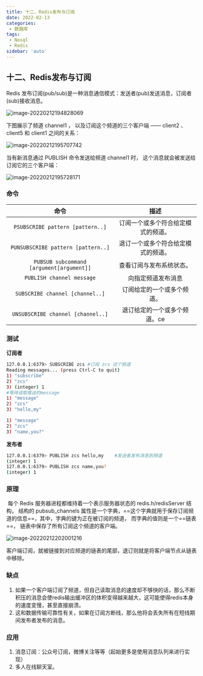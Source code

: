 ```yaml
---
title: 十二、Redis发布与订阅
date: 2022-02-13
categories:
 - 数据库
tags:
 - Nosql
 - Redis
sidebar: 'auto'
---
```


## 十二、Redis发布与订阅

Redis 发布订阅(pub/sub)是一种消息通信模式：发送者(pub)发送消息，订阅者(sub)接收消息。

![image-20220212194828069](https://img.yishenlaoban.top/image_my/image-20220212194828069.png)



下图展示了频道 channel1 ， 以及订阅这个频道的三个客户端 —— client2 、 client5 和 client1 之间的关系：

![image-20220212195707742](https://img.yishenlaoban.top/image_my/image-20220212195707742.png) 



当有新消息通过 PUBLISH 命令发送给频道 channel1 时， 这个消息就会被发送给订阅它的三个客户端：

![image-20220212195728171](https://img.yishenlaoban.top/image_my/image-20220212195728171.png) 



### 命令

|                 **命令**                 |              **描述**              |
| :--------------------------------------: | :--------------------------------: |
|     `PSUBSCRIBE pattern [pattern..]`     | 订阅一个或多个符合给定模式的频道。 |
|    `PUNSUBSCRIBE pattern [pattern..]`    | 退订一个或多个符合给定模式的频道。 |
| `PUBSUB subcommand [argument[argument]]` |      查看订阅与发布系统状态。      |
|        `PUBLISH channel message`         |         向指定频道发布消息         |
|     `SUBSCRIBE channel [channel..]`      |     订阅给定的一个或多个频道。     |
|    `UNSUBSCRIBE channel [channel..]`     |    退订给定的一个或多个频道。ce    |



### 测试

**订阅者**

```bash
127.0.0.1:6379> SUBSCRIBE zcs #订阅 zcs 这个频道
Reading messages... (press Ctrl-C to quit)
1) "subscribe"
2) "zcs"
3) (integer) 1
#等待读取推送的message
1) "message"
2) "zcs"
3) "hello,my"

1) "message"
2) "zcs"
3) "name,you?"
```



**发布者**

```bash
127.0.0.1:6379> PUBLISH zcs hello,my    #发送者发布消息到频道
(integer) 1
127.0.0.1:6379> PUBLISH zcs name,you?
(integer) 1

```



### 原理

​       每个 Redis 服务器进程都维持着一个表示服务器状态的 redis.h/redisServer 结构， 结构的 pubsub_channels 属性是一个字典，==这个字典就用于保存订阅频道的信息==，其中，字典的键为正在被订阅的频道， 而字典的值则是一个==链表==， 链表中保存了所有订阅这个频道的客户端。

![image-20220212202001216](https://img.yishenlaoban.top/image_my/image-20220212202001216.png) 

客户端订阅，就被链接到对应频道的链表的尾部，退订则就是将客户端节点从链表中移除。

### 缺点

1. 如果一个客户端订阅了频道，但自己读取消息的速度却不够快的话，那么不断积压的消息会使redis输出缓冲区的体积变得越来越大，这可能使得redis本身的速度变慢，甚至直接崩溃。
2. 这和数据传输可靠性有关，如果在订阅方断线，那么他将会丢失所有在短线期间发布者发布的消息。

### 应用

1. 消息订阅：公众号订阅，微博关注等等（起始更多是使用消息队列来进行实现）
2. 多人在线聊天室。